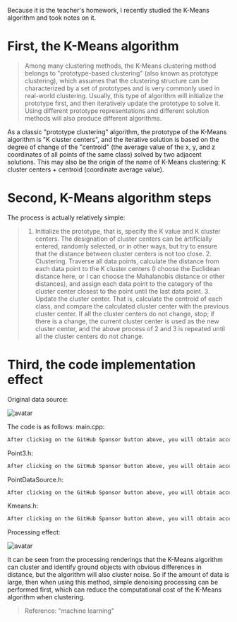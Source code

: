 Because it is the teacher's homework, I recently studied the K-Means algorithm and took notes on it.  

#  First, the K-Means algorithm 

>  Among many clustering methods, the K-Means clustering method belongs to "prototype-based clustering" (also known as prototype clustering), which assumes that the clustering structure can be characterized by a set of prototypes and is very commonly used in real-world clustering. Usually, this type of algorithm will initialize the prototype first, and then iteratively update the prototype to solve it. Using different prototype representations and different solution methods will also produce different algorithms. 

As a classic "prototype clustering" algorithm, the prototype of the K-Means algorithm is "K cluster centers", and the iterative solution is based on the degree of change of the "centroid" (the average value of the x, y, and z coordinates of all points of the same class) solved by two adjacent solutions. This may also be the origin of the name of K-Means clustering: K cluster centers + centroid (coordinate average value). 

#  Second, K-Means algorithm steps 

The process is actually relatively simple: 

>  1. Initialize the prototype, that is, specify the K value and K cluster centers. The designation of cluster centers can be artificially entered, randomly selected, or in other ways, but try to ensure that the distance between cluster centers is not too close. 2. Clustering. Traverse all data points, calculate the distance from each data point to the K cluster centers (I choose the Euclidean distance here, or I can choose the Mahalanobis distance or other distances), and assign each data point to the category of the cluster center closest to the point until the last data point. 3. Update the cluster center. That is, calculate the centroid of each class, and compare the calculated cluster center with the previous cluster center. If all the cluster centers do not change, stop; if there is a change, the current cluster center is used as the new cluster center, and the above process of 2 and 3 is repeated until all the cluster centers do not change. 

#  Third, the code implementation effect 

Original data source: 

![avatar]( 20200501092319862.png) 

 The code is as follows: main.cpp: 

 ```python  
After clicking on the GitHub Sponsor button above, you will obtain access permissions to my private code repository ( https://github.com/slowlon/my_code_bar ) to view this blog code. By searching the code number of this blog, you can find the code you need, code number is: 2024020309574072616
 ```  
Point3.h: 

 ```python  
After clicking on the GitHub Sponsor button above, you will obtain access permissions to my private code repository ( https://github.com/slowlon/my_code_bar ) to view this blog code. By searching the code number of this blog, you can find the code you need, code number is: 2024020309574072616
 ```  
PointDataSource.h: 

 ```python  
After clicking on the GitHub Sponsor button above, you will obtain access permissions to my private code repository ( https://github.com/slowlon/my_code_bar ) to view this blog code. By searching the code number of this blog, you can find the code you need, code number is: 2024020309574072616
 ```  
Kmeans.h: 

 ```python  
After clicking on the GitHub Sponsor button above, you will obtain access permissions to my private code repository ( https://github.com/slowlon/my_code_bar ) to view this blog code. By searching the code number of this blog, you can find the code you need, code number is: 2024020309574072616
 ```  
Processing effect: 

![avatar]( 20200501093820797.png) 

 It can be seen from the processing renderings that the K-Means algorithm can cluster and identify ground objects with obvious differences in distance, but the algorithm will also cluster noise. So if the amount of data is large, then when using this method, simple denoising processing can be performed first, which can reduce the computational cost of the K-Means algorithm when clustering. 

>  Reference: "machine learning" 

